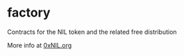 # factory

Contracts for the NIL token and the related free distribution

More info at [0xNIL.org](http://0xNIL.org)

